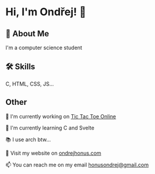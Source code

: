 # Hi, I'm Ondřej! 👋  
                
## 🚀 About Me  
I'm a computer science student

## 🛠 Skills  
C, HTML, CSS, JS...  
    
## Other  
📖 I'm currently working on [Tic Tac Toe Online](https://github.com/ondrejhonus/ttt-online/)
    
🧠 I'm currently learning C and Svelte

📚 I use arch btw...
    
🔗 Visit my website on <a href="https://ondrejhonus.com" target="_blank">ondrejhonus.com</a>

📫 You can reach me on my email <a href="mailto:honusondrej@gmail.com" target="_blank">honusondrej@gmail.com</a> 
    
